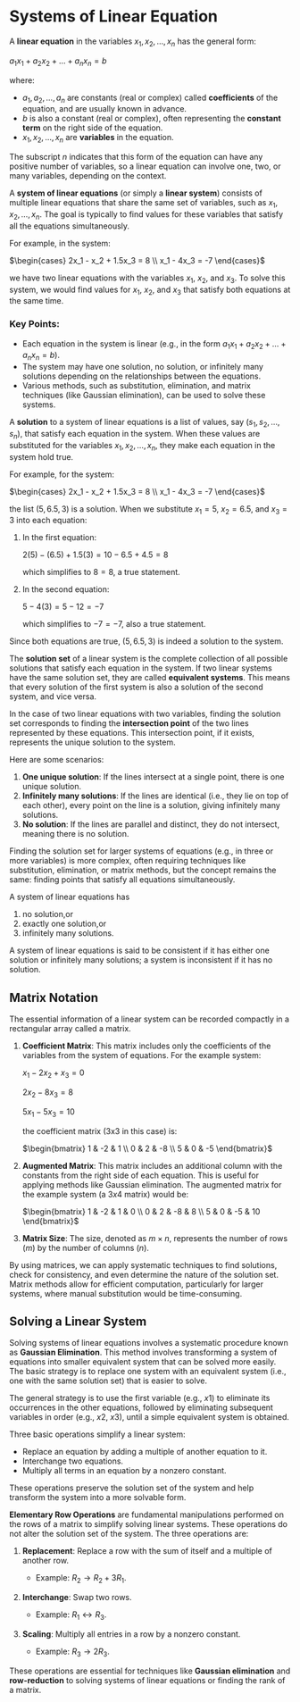 # Systems of Linear Equation

A **linear equation** in the variables $`x_1, x_2, \dots, x_n`$ has the general form:

$`a_1 x_1 + a_2 x_2 + \dots + a_n x_n = b`$

where:
- $`a_1, a_2, \dots, a_n`$ are constants (real or complex) called **coefficients** of the equation, and are usually known in advance.
- $b$ is also a constant (real or complex), often representing the **constant term** on the right side of the equation.
- $x_1, x_2, \dots, x_n$ are **variables** in the equation.

The subscript $n$ indicates that this form of the equation can have any positive number of variables, 
so a linear equation can involve one, two, or many variables, depending on the context.

A **system of linear equations** (or simply a **linear system**) consists of multiple linear equations that share the same set of variables, 
such as $`x_1, x_2, \dots, x_n`$. The goal is typically to find values for these variables that satisfy all the equations simultaneously.

For example, in the system:

$`\begin{cases} 2x_1 - x_2 + 1.5x_3 = 8 \\ x_1 - 4x_3 = -7  \end{cases}`$


we have two linear equations with the variables $x_1$, $x_2$, and $x_3$. 
To solve this system, we would find values for $x_1$, $x_2$, and $x_3$ that satisfy both equations at the same time.

### Key Points:
- Each equation in the system is linear (e.g., in the form $`a_1 x_1 + a_2 x_2 + \dots + a_n x_n = b`$).
- The system may have one solution, no solution, or infinitely many solutions depending on the relationships between the equations.
- Various methods, such as substitution, elimination, and matrix techniques (like Gaussian elimination), can be used to solve these systems.


A **solution** to a system of linear equations is a list of values, say $`(s_1, s_2, \dots, s_n)`$, 
that satisfy each equation in the system. When these values are substituted for the variables $`x_1, x_2, \dots, x_n`$, 
they make each equation in the system hold true.

For example, for the system:

$`\begin{cases}  2x_1 - x_2 + 1.5x_3 = 8 \\ x_1 - 4x_3 = -7 \end{cases}`$

the list $`(5, 6.5, 3)`$ is a solution. When we substitute $`x_1 = 5`$, $`x_2 = 6.5`$, and $`x_3 = 3`$ into each equation:

1. In the first equation:

   $`2(5) - (6.5) + 1.5(3) = 10 - 6.5 + 4.5 = 8`$

   which simplifies to $8 = 8$, a true statement.

2. In the second equation:
   
   $`5 - 4(3) = 5 - 12 = -7`$

   which simplifies to $-7 = -7$, also a true statement.

Since both equations are true, $(5, 6.5, 3)$ is indeed a solution to the system.


The **solution set** of a linear system is the complete collection of all possible solutions that satisfy each equation in the system. 
If two linear systems have the same solution set, they are called **equivalent systems**. This means that every solution of the first 
system is also a solution of the second system, and vice versa.

In the case of two linear equations with two variables, finding the solution set corresponds to finding the **intersection point** of the two lines represented by these equations. 
This intersection point, if it exists, represents the unique solution to the system.

Here are some scenarios:

1. **One unique solution**: If the lines intersect at a single point, there is one unique solution.
2. **Infinitely many solutions**: If the lines are identical (i.e., they lie on top of each other), every point on the line is a solution, giving infinitely many solutions.
3. **No solution**: If the lines are parallel and distinct, they do not intersect, meaning there is no solution.

Finding the solution set for larger systems of equations (e.g., in three or more variables) is more complex, often requiring techniques like substitution, elimination, or matrix methods, 
but the concept remains the same: finding points that satisfy all equations simultaneously.

A system of linear equations has
1. no solution,or
2. exactly one solution,or 
3. infinitely many solutions.

A system of linear equations is said to be consistent if it has either one solution or infinitely many solutions; a system is inconsistent if it has no solution.


## Matrix Notation

The essential information of a linear system can be recorded compactly in a rectangular array called a matrix.

1. **Coefficient Matrix**: This matrix includes only the coefficients of the variables from the system of equations. 
   For the example system:
   
   $`x_1 - 2x_2 + x_3 = 0`$

   $`2x_2 - 8x_3 = 8`$

   $`5x_1 - 5x_3 = 10`$


   the coefficient matrix (3x3 in this case) is:

   $`\begin{bmatrix} 1 & -2 & 1 \\ 0 & 2 & -8 \\ 5 & 0 & -5  \end{bmatrix}`$


2. **Augmented Matrix**: This matrix includes an additional column with the constants from the right side of each equation. 
This is useful for applying methods like Gaussian elimination. The augmented matrix for the example system (a $3x4$ matrix) would be:

   $`\begin{bmatrix} 1 & -2 & 1 & 0 \\ 0 & 2 & -8 & 8 \\ 5 & 0 & -5 & 10 \end{bmatrix}`$

3. **Matrix Size**: The size, denoted as $m \times n$, represents the number of rows $(m)$ by the number of columns $(n)$.

By using matrices, we can apply systematic techniques to find solutions, check for consistency, and even determine the nature of the solution set. 
Matrix methods allow for efficient computation, particularly for larger systems, where manual substitution would be time-consuming.


## Solving a Linear System

Solving systems of linear equations involves a systematic procedure known as **Gaussian Elimination**. This method involves transforming a system of equations into
smaller equivalent system that can be solved more easily. The basic strategy is to replace one system with an equivalent system (i.e., one with the same solution set) that is easier to solve.

The general strategy is to use the first variable (e.g., $x1$) to eliminate its occurrences in the other equations, 
followed by eliminating subsequent variables in order (e.g., $x2$, $x3$), until a simple equivalent system is obtained.

Three basic operations simplify a linear system:

- Replace an equation by adding a multiple of another equation to it.
- Interchange two equations.
- Multiply all terms in an equation by a nonzero constant.

These operations preserve the solution set of the system and help transform the system into a more solvable form.


**Elementary Row Operations** are fundamental manipulations performed on the rows of a matrix to simplify solving linear systems. 
These operations do not alter the solution set of the system. The three operations are:

1. **Replacement**: Replace a row with the sum of itself and a multiple of another row.
   - Example: $`R_2 \to R_2 + 3R_1`$.

2. **Interchange**: Swap two rows.
   - Example: $`R_1 \leftrightarrow R_3`$.

3. **Scaling**: Multiply all entries in a row by a nonzero constant.
   - Example: $`R_3 \to 2R_3`$.

These operations are essential for techniques like **Gaussian elimination** and **row-reduction** to solving systems of linear equations or finding the rank of a matrix.













































